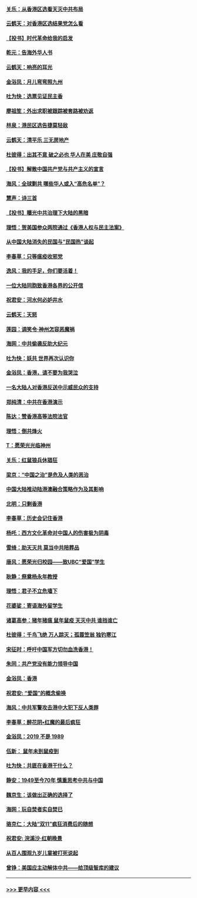 #### [关乐：从香港区选看天灭中共布局](../pages/nsc993/n11686647.md?t=11281855) 
#### [云鹤天：对香港区选结果党怎么看](../pages/nsc993/n11686216.md?t=11281855) 
#### [【投书】时代革命给我的启发](../pages/nsc993/n11684287.md?t=11281855) 
#### [乾元：告海外华人书](../pages/nsc993/n11684044.md?t=11281855) 
#### [云鹤天：响亮的耳光](../pages/nsc993/n11684254.md?t=11281855) 
#### [金浴凤：月儿弯弯照九州](../pages/nsc993/n11684231.md?t=11281855) 
#### [吐为快：选票见证民主香](../pages/nsc993/n11684206.md?t=11281855) 
#### [廖祖笙：外出求职被跟踪被套路被劝返](../pages/nsc993/n11683874.md?t=11281855) 
#### [林泉：港民区选告捷莫轻敌](../pages/nsc993/n11683930.md?t=11281855) 
#### [云鹤天：清平乐 三无房地产](../pages/nsc993/n11681521.md?t=11281855) 
#### [杜彼得：出其不意 破之必也 华人在美 庄敬自强](../pages/nsc993/n11679554.md?t=11281855) 
#### [【投书】解散中国共产党与共产主义的宣言](../pages/nsc993/n11679177.md?t=11281855) 
#### [海风：全球剿共 哪些华人或入“高危名单”？](../pages/nsc993/n11678617.md?t=11281855) 
#### [慧声：诗三首](../pages/nsc993/n11678848.md?t=11281855) 
#### [【投书】曝光中共治理下大陆的黑暗](../pages/nsc993/n11678674.md?t=11281855) 
#### [理悟：贺美国参众两院通过《香港人权与民主法案》](../pages/nsc993/n11678104.md?t=11281855) 
#### [从中国大陆消失的民国与“民国热”谈起](../pages/nsc993/n11678075.md?t=11281855) 
#### [李春草：只等瘟疫收邪党](../pages/nsc993/n11677308.md?t=11281855) 
#### [逸风：我的手足，你们要活着！](../pages/nsc993/n11676352.md?t=11281855) 
#### [一位大陆同胞致香港各界的公开信](../pages/nsc993/n11675761.md?t=11281855) 
#### [祝君安：河水何必妒井水](../pages/nsc993/n11675746.md?t=11281855) 
#### [云鹤天：天怒](../pages/nsc993/n11675718.md?t=11281855) 
#### [莲园：调笑令‧神州怎容恶魔祸](../pages/nsc993/n11675648.md?t=11281855) 
#### [海网：中共偷袭反助大纪元](../pages/nsc993/n11673515.md?t=11281855) 
#### [吐为快：妖共 世界再次认识你](../pages/nsc993/n11673506.md?t=11281855) 
#### [金浴凤：香港，请不要为我哭泣](../pages/nsc993/n11673248.md?t=11281855) 
#### [一名大陆人对香港反送中示威民众的支持](../pages/nsc993/n11672615.md?t=11281855) 
#### [郑纯清：中共在香港演示](../pages/nsc993/n11670539.md?t=11281855) 
#### [陈达：赞香港高等法院法官](../pages/nsc993/n11669542.md?t=11281855) 
#### [理悟：倒共烽火](../pages/nsc993/n11668844.md?t=11281855) 
#### [T：愿荣光光临神州](../pages/nsc993/n11668421.md?t=11281855) 
#### [关乐：红鼠狼兵休猖狂](../pages/nsc993/n11668378.md?t=11281855) 
#### [梁京：“中国之治”是危及人类的恶治](../pages/nsc993/n11668328.md?t=11281855) 
#### [中国大陆推动陆港澳融合策略作为及其影响](../pages/nsc993/n11668157.md?t=11281855) 
#### [北明：只剩香港](../pages/nsc993/n11668002.md?t=11281855) 
#### [李春草：历史会记住香港](../pages/nsc993/n11667927.md?t=11281855) 
#### [杨吒：西方文化革命对中国人的伤害极为阴毒](../pages/nsc993/n11664521.md?t=11281855) 
#### [雪绮：助天灭共 莫当中共陪葬品](../pages/nsc993/n11662650.md?t=11281855) 
#### [唐风：愿荣光归校园——致UBC“爱国”学生](../pages/nsc993/n11662194.md?t=11281855) 
#### [耿静：祭奠杨永年教授](../pages/nsc993/n11662514.md?t=11281855) 
#### [理悟：君子不立危墙下](../pages/nsc993/n11662172.md?t=11281855) 
#### [花婆娑：寄语海外留学生](../pages/nsc993/n11662121.md?t=11281855) 
#### [诸葛高参：猪年猪瘟 鼠年鼠疫 天灭中共 谁挡谁亡](../pages/nsc993/n11661980.md?t=11281855) 
#### [杜彼得：千鸟飞绝 万人踪灭；孤蓑笠翁 独钓寒江](../pages/nsc993/n11661170.md?t=11281855) 
#### [宋征时：呼吁中国军方切勿血洗香港！](../pages/nsc993/n11415318.md?t=11281855) 
#### [朱同：共产党没有能力领导中国](../pages/nsc993/n11660421.md?t=11281855) 
#### [金浴凤：香港](../pages/nsc993/n11660419.md?t=11281855) 
#### [祝君安: “爱国”的概念偷换](../pages/nsc993/n11659706.md?t=11281855) 
#### [海风：中共军警攻击港中大犯下反人类罪](../pages/nsc993/n11659632.md?t=11281855) 
#### [李春草：醉花阴•红魔的最后疯狂](../pages/nsc993/n11659287.md?t=11281855) 
#### [金浴凤：2019 不是 1989](../pages/nsc993/n11657663.md?t=11281855) 
#### [伍新： 鼠年未到鼠疫到](../pages/nsc993/n11655098.md?t=11281855) 
#### [吐为快：共匪在香港干什么？](../pages/nsc993/n11654891.md?t=11281855) 
#### [静安：1949至今70年 慎重思考中共与中国](../pages/nsc993/n11651244.md?t=11281855) 
#### [魏京生：该做出正确的选择了](../pages/nsc993/n11653084.md?t=11281855) 
#### [海网：玩自焚者实自焚已](../pages/nsc993/n11652423.md?t=11281855) 
#### [骆克仁：大陆“双11”疯狂消费后的随想](../pages/nsc993/n11652305.md?t=11281855) 
#### [祝君安: 浣溪沙·红朝晚景](../pages/nsc993/n11652258.md?t=11281855) 
#### [从百人围观九岁儿童被打死说起](../pages/nsc993/n11651030.md?t=11281855) 
#### [曾铮：美国应主动解体中共——给顶级智库的建议](../pages/nsc993/n11649888.md?t=11281855) 

----
#### [ >>> 更早内容 <<< ](../indexes/nsc993-earlier.md)
